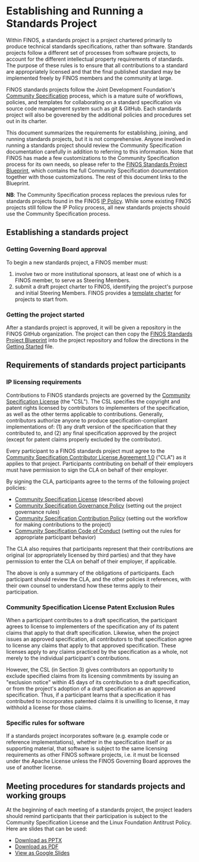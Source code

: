 # Establishing and Running a Standards Project

Within FINOS, a standards project is a project chartered primarily to produce technical standards specifications, rather than software. Standards projects follow a different set of processes from software projects, to account for the different intellectual property requirements of standards. The purpose of these rules is to ensure that all contributions to a standard are appropriately licensed and that the final published standard may be implemented freely by FINOS members and the community at large.

FINOS standards projects follow the Joint Development Foundation's [Community Specification](https://github.com/CommunitySpecification/1.0) process, which is a mature suite of workflows, policies, and templates for collaborating on a standard specification via source code management system such as git & GitHub. Each standards project will also be goverened by the additional policies and procedures set out in its charter.

This document summarizes the requirements for establishing, joining, and running standards projects, but it is not comprehensive. Anyone involved in running a standards project should review the Community Specification documentation carefully in addition to referring to this information. Note that FINOS has made a few customizations to the Community Specification process for its own needs, so please refer to the [FINOS Standards Project Blueprint](https://github.com/finos/standards-project-blueprint/), which contains the full Community Specification documentation together with those customizations. The rest of this document links to the Blueprint.

**NB**: The Community Specification process replaces the previous rules for standards projects found in the FINOS [IP Policy](../IP-Policy.pdf). While some existing FINOS projects still follow the IP Policy process, all new standards projects should use the Community Specification process.

## Establishing a standards project

### Getting Governing Board approval

To begin a new standards project, a FINOS member must:
1. involve two or more institutional sponsors, at least one of which is a FINOS member, to serve as Steering Members.
2. submit a draft project charter to FINOS, identifying the project's purpose and initial Steering Members. FINOS provides a [template charter](CONTRIBUTING.standards.md) for projects to start from.

### Getting the project started

After a standards project is approved, it will be given a repository in the FINOS GitHub organization. The project can then copy the [FINOS Standards Project Blueprint](https://github.com/finos/standards-project-blueprint) into the project repository and follow the directions in the [Getting Started](https://github.com/finos/standards-project-blueprint/blob/master/..Getting%20Started.md) file.

## Requirements of standards project participants

### IP licensing requirements

Contributions to FINOS standards projects are governed by the [Community Specification License](https://github.com/finos/standards-project-blueprint/blob/master/1._Community_Specification_License-v1.md) (the "CSL"). The CSL specifies the copyright and patent rights licensed by contributors to implementers of the specification, as well as the other terms applicable to contributions. Generally, contributors authorize anyone to produce specification-compliant implementations of: (1) any draft version of the specification that they contributed to, and (2) any final specification approved by the project (except for patent claims properly excluded by the contributor).

Every participant to a FINOS standards project must agree to the [Community Specification Contributor License Agreement 1.0](https://github.com/finos/standards-project-blueprint/blob/master/.0_CS_Contributor_License_Agreement.md) ("CLA") as it applies to that project. Participants contributing on behalf of their employers must have permission to sign the CLA on behalf of their employer.

By signing the CLA, participants agree to the terms of the following project policies:
* [Community Specification License](https://github.com/finos/standards-project-blueprint/blob/master/.0_CS_Contributor_License_Agreement.md) (described above)
* [Community Specification Governance Policy](https://github.com/finos/standards-project-blueprint/blob/master/1._Community_Specification_License-v1.md) (setting out the project governance rules)
* [Community Specification Contribution Policy](https://github.com/finos/standards-project-blueprint/blob/master/6._Contributing.md) (setting out the workflow for making contributions to the project)
* [Community Specification Code of Conduct](https://github.com/finos/standards-project-blueprint/blob/master/8._Code_of_Conduct.md) (setting out the rules for appropriate participant behavior)

The CLA also requires that participants represent that their contributions are original (or appropriately licensed by third parties) and that they have permission to enter the CLA on behalf of their employer, if applicable.

The above is only a summary of the obligations of participants. Each participant should review the CLA, and the other policies it references, with their own counsel to understand how these terms apply to their participation.

### Community Specification License Patent Exclusion Rules

When a participant contributes to a draft specification, the participant agrees to license to implementers of the specification any of its patent claims that apply to that draft specification. Likewise, when the project issues an approved specification, all contributors to that specification agree to license any claims that apply to that approved specification. These licenses apply to any claims practiced by the specification as a whole, not merely to the individual participant's contributions.

However, the CSL (in Section 3) gives contributors an opportunity to exclude specified claims from its licensing commitments by issuing an "exclusion notice" within 45 days of its contribution to a draft specification, or from the project's adoption of a draft specification as an approved specification. Thus, if a participant learns that a specification it has contributed to incorporates patented claims it is unwilling to license, it may withhold a license for those claims.

### Specific rules for software

If a standards project incorporates software (e.g. example code or reference implementations), whether in the specification itself or as supporting material, that software is subject to the same licensing requirements as other FINOS software projects, i.e. it must be licensed under the Apache License unless the FINOS Governing Board approves the use of another license.

## Meeting procedures for standards projects and working groups

At the beginning of each meeting of a standards project, the project leaders should remind participants that their participation is subject to the Community Specification License and the Linux Foundation Antitrust Policy. Here are slides that can be used:

* [Download as PPTX](../Compliance-Slides/Standards-Project-Compliance-Slides.pptx)
* [Download as PDF](../Compliance-Slides/Standards-Project-Compliance-Slides.pdf)
* [View as Google Slides](https://docs.google.com/presentation/d/1qVhtj3OoPxfPSIPAbR8mQl3z3P9Ai2IH2CIzv1ReBoM/edit#slide=id.g41c8fed37d_0_0)
